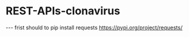 # REST-APIs-clonavirus

--- frist should to pip install requests https://pypi.org/project/requests/

